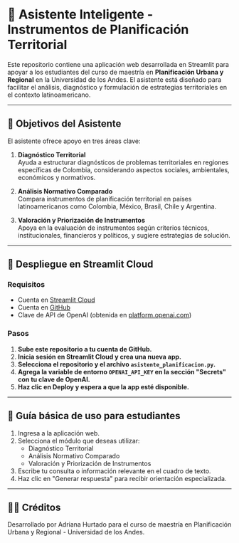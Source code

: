 # 🧭 Asistente Inteligente - Instrumentos de Planificación Territorial

Este repositorio contiene una aplicación web desarrollada en Streamlit para apoyar a los estudiantes del curso de maestría en **Planificación Urbana y Regional** en la Universidad de los Andes. El asistente está diseñado para facilitar el análisis, diagnóstico y formulación de estrategias territoriales en el contexto latinoamericano.

---

## 🎯 Objetivos del Asistente

El asistente ofrece apoyo en tres áreas clave:

1. **Diagnóstico Territorial**  
   Ayuda a estructurar diagnósticos de problemas territoriales en regiones específicas de Colombia, considerando aspectos sociales, ambientales, económicos y normativos.

2. **Análisis Normativo Comparado**  
   Compara instrumentos de planificación territorial en países latinoamericanos como Colombia, México, Brasil, Chile y Argentina.

3. **Valoración y Priorización de Instrumentos**  
   Apoya en la evaluación de instrumentos según criterios técnicos, institucionales, financieros y políticos, y sugiere estrategias de solución.

---

## 🚀 Despliegue en Streamlit Cloud

### Requisitos
- Cuenta en [Streamlit Cloud](https://streamlit.io/cloud)
- Cuenta en [GitHub](https://github.com)
- Clave de API de OpenAI (obtenida en [platform.openai.com](https://platform.openai.com/account/api-keys))

### Pasos
1. **Sube este repositorio a tu cuenta de GitHub.**
2. **Inicia sesión en Streamlit Cloud y crea una nueva app.**
3. **Selecciona el repositorio y el archivo `asistente_planificacion.py`.**
4. **Agrega la variable de entorno `OPENAI_API_KEY` en la sección "Secrets" con tu clave de OpenAI.**
5. **Haz clic en Deploy y espera a que la app esté disponible.**

---

## 📘 Guía básica de uso para estudiantes

1. Ingresa a la aplicación web.
2. Selecciona el módulo que deseas utilizar:
   - Diagnóstico Territorial
   - Análisis Normativo Comparado
   - Valoración y Priorización de Instrumentos
3. Escribe tu consulta o información relevante en el cuadro de texto.
4. Haz clic en "Generar respuesta" para recibir orientación especializada.

---

## 🧑‍🏫 Créditos
Desarrollado por Adriana Hurtado para el curso de maestría en Planificación Urbana y Regional - Universidad de los Andes.

